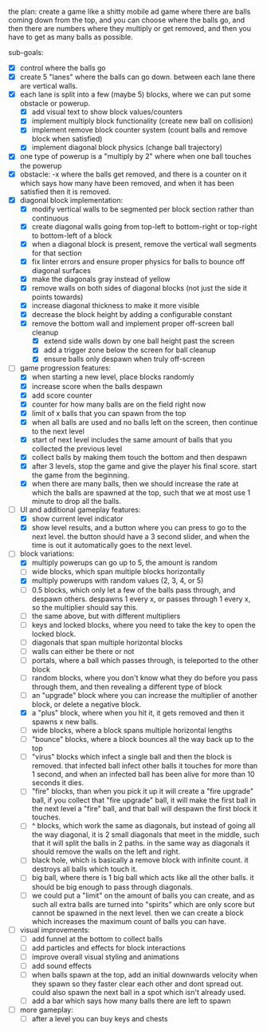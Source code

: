 the plan:
create a game like a shitty mobile ad game where there are balls coming down from the top, and you can choose where the balls go, and then there are numbers where they multiply or get removed, and then you have to get as many balls as possible.

sub-goals: 
* [x] control where the balls go
* [x] create 5 "lanes" where the balls can go down. between each lane there are vertical walls.
* [x] each lane is split into a few (maybe 5) blocks, where we can put some obstacle or powerup.
    * [x] add visual text to show block values/counters
    * [x] implement multiply block functionality (create new ball on collision)
    * [x] implement remove block counter system (count balls and remove block when satisfied)
    * [x] implement diagonal block physics (change ball trajectory)
* [x] one type of powerup is a "multiply by 2" where when one ball touches the powerup
* [x] obstacle: -x where the balls get removed, and there is a counter on it which says how many have been removed, and when it has been satisfied then it is removed.
* [x] diagonal block implementation:
    * [x] modify vertical walls to be segmented per block section rather than continuous
    * [x] create diagonal walls going from top-left to bottom-right or top-right to bottom-left of a block
    * [x] when a diagonal block is present, remove the vertical wall segments for that section
    * [x] fix linter errors and ensure proper physics for balls to bounce off diagonal surfaces
    * [x] make the diagonals gray instead of yellow
    * [x] remove walls on both sides of diagonal blocks (not just the side it points towards)
    * [x] increase diagonal thickness to make it more visible
    * [x] decrease the block height by adding a configurable constant
    * [x] remove the bottom wall and implement proper off-screen ball cleanup
        * [x] extend side walls down by one ball height past the screen
        * [x] add a trigger zone below the screen for ball cleanup
        * [x] ensure balls only despawn when truly off-screen
* [ ] game progression features:
    * [x] when starting a new level, place blocks randomly
    * [x] increase score when the balls despawn
    * [x] add score counter
    * [x] counter for how many balls are on the field right now
    * [x] limit of x balls that you can spawn from the top
    * [x] when all balls are used and no balls left on the screen, then continue to the next level
    * [x] start of next level includes the same amount of balls that you collected the previous level
    * [x] collect balls by making them touch the bottom and then despawn
    * [x] after 3 levels, stop the game and give the player his final score. start the game from the beginning.
    * [x] when there are many balls, then we should increase the rate at which the balls are spawned at the top, such that we at most use 1 minute to drop all the balls.
* [ ] UI and additional gameplay features:
    * [x] show current level indicator
    * [x] show level results, and a button where you can press to go to the next level. the button should have a 3 second slider, and when the time is out it automatically goes to the next level.
* [ ] block variations:
    * [x] multiply powerups can go up to 5, the amount is random
    * [ ] wide blocks, which span multiple blocks horizontally
    * [x] multiply powerups with random values (2, 3, 4, or 5)
    * [ ] 0.5 blocks, which only let a few of the balls pass through, and despawn others. despawns 1 every x, or passes through 1 every x, so the multiplier should say this. 
    * [ ] the same above, but with different multipliers
    * [ ] keys and locked blocks, where you need to take the key to open the locked block.
    * [ ] diagonals that span multiple horizontal blocks
    * [ ] walls can either be there or not
    * [ ] portals, where a ball which passes through, is teleported to the other block
    * [ ] random blocks, where you don't know what they do before you pass through them, and then revealing a different type of block
    * [ ] an "upgrade" block where you can increase the multiplier of another block, or delete a negative block.
    * [x] a "plus" block, where when you hit it, it gets removed and then it spawns x new balls.
    * [ ] wide blocks, where a block spans multiple horizontal lengths
    * [ ] "bounce" blocks, where a block bounces all the way back up to the top
    * [ ] "virus" blocks which infect a single ball and then the block is removed. that infected ball infect other balls it touches for more than 1 second, and when an infected ball has been alive for more than 10 seconds it dies.
    * [ ] "fire" blocks, than when you pick it up it will create a "fire upgrade" ball, if you collect that "fire upgrade" ball, it will make the first ball in the next level a "fire" ball, and that ball will despawn the first block it touches.
    * [ ] ^ blocks, which work the same as diagonals, but instead of going all the way diagonal, it is 2 small diagonals that meet in the middle, such that it will split the balls in 2 paths. in the same way as diagonals it should remove the walls on the left and right.
    * [ ] black hole, which is basically a remove block with infinite count. it destroys all balls which touch it.
    * [ ] big ball, where there is 1 big ball which acts like all the other balls. it should be big enough to pass through diagonals.
    * [ ] we could put a "limit" on the amount of balls you can create, and as such all extra balls are turned into "spirits" which are only score but cannot be spawned in the next level. then we can create a block which increases the maximum count of balls you can have.
* [ ] visual improvements:
    * [ ] add funnel at the bottom to collect balls
    * [ ] add particles and effects for block interactions
    * [ ] improve overall visual styling and animations
    * [ ] add sound effects
    * [ ] when balls spawn at the top, add an initial downwards velocity when they spawn so they  faster clear each other and dont spread out. could also spawn the next ball in a spot which isn't already used. 
    * [ ] add a bar which says how many balls there are left to spawn
* [ ] more gameplay:
    * [ ] after a level you can buy keys and chests